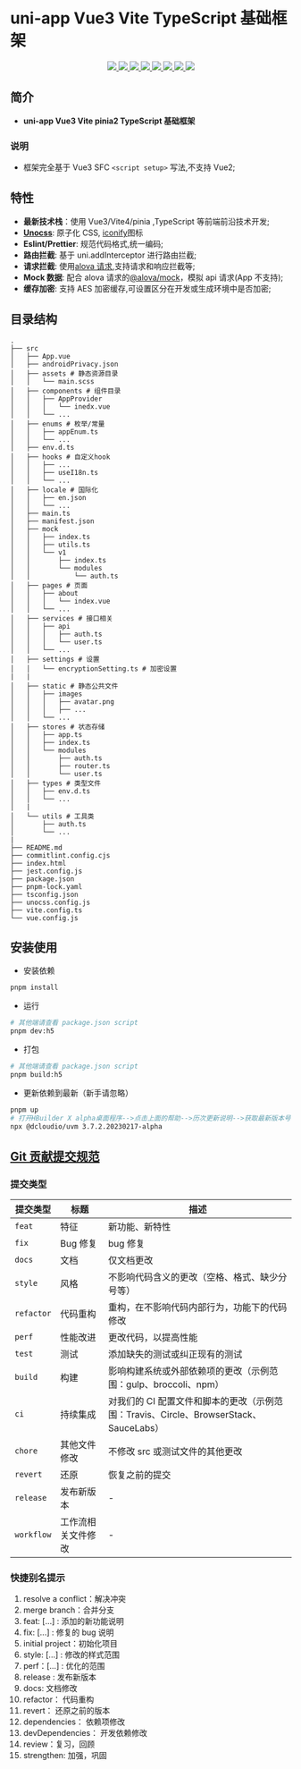 # uni-app Vue3 Vite TypeScript 基础框架

<p align="center">
    <a href="https://cn.vuejs.org/" target="_blank">
        <img src="https://img.shields.io/badge/-Vue3.2-34495e?logo=vue.js" />
    </a>
    <a href="https://pinia.vuejs.org/zh/" target="_blank">
        <img src="https://img.shields.io/badge/-Vite4-646cff?logo=vite&logoColor=white" />
    </a>
    <a href="https://www.typescriptlang.org/zh/" target="_blank">
        <img src="https://img.shields.io/badge/-TypeScript5.0-blue?logo=typescript&logoColor=white" />
    </a>
    <a href="https://eslint.org/" target="_blank">
        <img src="https://img.shields.io/badge/-ESLint8-4b32c3?logo=eslint&logoColor=white" />
    </a>
    <a href="https://pnpm.io/" target="_blank">
        <img src="https://img.shields.io/badge/-pnpm8-F69220?logo=pnpm&logoColor=white" />
    </a>
    <a href="https://unocss.dev/" target="_blank">
        <img src="https://img.shields.io/badge/-UnoCss-4d4d4d?logo=unocss" />
    </a>
    <a href="https://iconify.design/" target="_blank">
        <img src="https://img.shields.io/badge/-Iconify-1769aa?logo=Iconify" />
    </a>
    <a href="https://ext.dcloud.net.cn/plugin?id=8559" target="_blank">
        <img src="https://svg.hamm.cn/badge.svg?key=Platform&value=uni-app"/>
    </a>
</p>

## 简介

-   **uni-app Vue3 Vite pinia2 TypeScript 基础框架**

### 说明

-   框架完全基于 Vue3 SFC `<script setup>` 写法,不支持 Vue2;

## 特性

-   **最新技术栈**：使用 Vue3/Vite4/pinia ,TypeScript 等前端前沿技术开发;
-   **[Unocss](https://github.com/unocss/unocss)**: 原子化 CSS, [iconify](https://github.com/iconify/iconify)图标
-   **Eslint/Prettier**: 规范代码格式,统一编码;
-   **路由拦截**: 基于 uni.addInterceptor 进行路由拦截;
-   **请求拦截**: 使用[alova 请求](https://github.com/alovajs/alova),支持请求和响应拦截等;
-   **Mock 数据**: 配合 alova 请求的[@alova/mock](https://github.com/alovajs/mock)，模拟 api 请求(App 不支持);
-   **缓存加密**: 支持 AES 加密缓存,可设置区分在开发或生成环境中是否加密;

## 目录结构

```shell
.
├── src
│   ├── App.vue
│   ├── androidPrivacy.json
│   ├── assets # 静态资源目录
│   │   └── main.scss
│   ├── components # 组件目录
│   │   ├── AppProvider
│   │   │   └── inedx.vue
│   │   └── ...
│   ├── enums # 枚举/常量
│   │   ├── appEnum.ts
│   │   └── ...
│   ├── env.d.ts
│   ├── hooks # 自定义hook
│   │   ├── ...
│   │   ├── useI18n.ts
│   │   └── ...
│   ├── locale # 国际化
│   │   ├── en.json
│   │   └── ...
│   ├── main.ts
│   ├── manifest.json
│   ├── mock
│   │   ├── index.ts
│   │   ├── utils.ts
│   │   └── v1
│   │       ├── index.ts
│   │       └── modules
│   │           └── auth.ts
│   ├── pages # 页面
│   │   ├── about
│   │   │   └── index.vue
│   │   └── ...
│   ├── services # 接口相关
│   │   ├── api
│   │   │   ├── auth.ts
│   │   │   └── user.ts
│   │   └── ...
│   ├── settings # 设置
│   │   └── encryptionSetting.ts # 加密设置
|   |
│   ├── static # 静态公共文件
│   │   ├── images
│   │   │   ├── avatar.png
│   │   │   ├── ...
│   │   └── ...
│   ├── stores # 状态存储
│   │   ├── app.ts
│   │   ├── index.ts
│   │   └── modules
│   │       ├── auth.ts
│   │       ├── router.ts
│   │       └── user.ts
│   ├── types # 类型文件
│   │   ├── env.d.ts
│   │   └── ...
│   |
│   └── utils # 工具类
│       ├── auth.ts
│       └── ...
|
├── README.md
├── commitlint.config.cjs
├── index.html
├── jest.config.js
├── package.json
├── pnpm-lock.yaml
├── tsconfig.json
├── unocss.config.js
├── vite.config.ts
└── vue.config.js

```

## 安装使用

-   安装依赖

```bash
pnpm install
```

-   运行

```bash
# 其他端请查看 package.json script
pnpm dev:h5
```

-   打包

```bash
# 其他端请查看 package.json script
pnpm build:h5
```

-   更新依赖到最新（新手请忽略）

```bash
pnpm up
# 打开HBuilder X alpha桌面程序-->点击上面的帮助-->历次更新说明-->获取最新版本号（如：3.7.2.20230217-alpha）
npx @dcloudio/uvm 3.7.2.20230217-alpha
```

## [Git 贡献提交规范](https://www.conventionalcommits.org/zh-hans/v1.0.0/)

### 提交类型

| 提交类型   | 标题               | 描述                                                                                  |
| ---------- | ------------------ | ------------------------------------------------------------------------------------- |
| `feat`     | 特征               | 新功能、新特性                                                                        |
| `fix`      | Bug 修复           | bug 修复                                                                              |
| `docs`     | 文档               | 仅文档更改                                                                            |
| `style`    | 风格               | 不影响代码含义的更改（空格、格式、缺少分号等）                                        |
| `refactor` | 代码重构           | 重构，在不影响代码内部行为，功能下的代码修改                                          |
| `perf`     | 性能改进           | 更改代码，以提高性能                                                                  |
| `test`     | 测试               | 添加缺失的测试或纠正现有的测试                                                        |
| `build`    | 构建               | 影响构建系统或外部依赖项的更改（示例范围：gulp、broccoli、npm）                       |
| `ci`       | 持续集成           | 对我们的 CI 配置文件和脚本的更改（示例范围：Travis、Circle、BrowserStack、SauceLabs） |
| `chore`    | 其他文件修改       | 不修改 src 或测试文件的其他更改                                                       |
| `revert`   | 还原               | 恢复之前的提交                                                                        |
| `release`  | 发布新版本         | \-                                                                                    |
| `workflow` | 工作流相关文件修改 | \-                                                                                    |

### 快捷别名提示

1.  resolve a conflict：解决冲突
2.  merge branch：合并分支
3.  feat: [...] : 添加的新功能说明
4.  fix: [...] : 修复的 bug 说明
5.  initial project：初始化项目
6.  style: [...] : 修改的样式范围
7.  perf：[...] : 优化的范围
8.  release : 发布新版本
9.  docs: 文档修改
10. refactor： 代码重构
11. revert： 还原之前的版本
12. dependencies： 依赖项修改
13. devDependencies： 开发依赖修改
14. review：复习，回顾
15. strengthen: 加强，巩固
